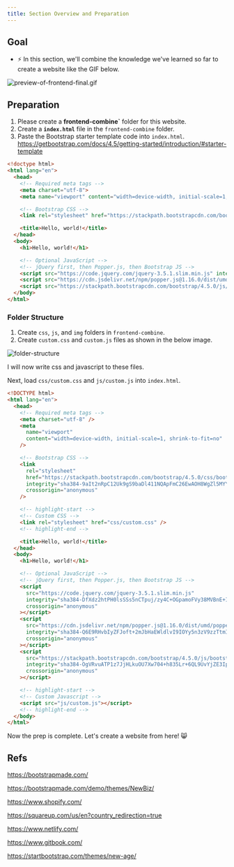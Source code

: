 ```yaml
---
title: Section Overview and Preparation
---
```



## Goal
- ⚡ In this section, we'll combine the knowledge we've learned so far to create a website like the GIF below.

![preview-of-frontend-final.gif](https://storage.googleapis.com/coderhackers-assets/docs/img/20200507_214000.gif)




## Preparation

1. Please create a **frontend-combine`** folder for this website.
2. Create a **`index.html`** file in the `frontend-combine` folder.
3. Paste the Bootstrap starter template code into `index.html`.
https://getbootstrap.com/docs/4.5/getting-started/introduction/#starter-template


```html title="frontend-combine/index.html"
<!doctype html>
<html lang="en">
  <head>
    <!-- Required meta tags -->
    <meta charset="utf-8">
    <meta name="viewport" content="width=device-width, initial-scale=1, shrink-to-fit=no">

    <!-- Bootstrap CSS -->
    <link rel="stylesheet" href="https://stackpath.bootstrapcdn.com/bootstrap/4.5.0/css/bootstrap.min.css" integrity="sha384-9aIt2nRpC12Uk9gS9baDl411NQApFmC26EwAOH8WgZl5MYYxFfc+NcPb1dKGj7Sk" crossorigin="anonymous">

    <title>Hello, world!</title>
  </head>
  <body>
    <h1>Hello, world!</h1>

    <!-- Optional JavaScript -->
    <!-- jQuery first, then Popper.js, then Bootstrap JS -->
    <script src="https://code.jquery.com/jquery-3.5.1.slim.min.js" integrity="sha384-DfXdz2htPH0lsSSs5nCTpuj/zy4C+OGpamoFVy38MVBnE+IbbVYUew+OrCXaRkfj" crossorigin="anonymous"></script>
    <script src="https://cdn.jsdelivr.net/npm/popper.js@1.16.0/dist/umd/popper.min.js" integrity="sha384-Q6E9RHvbIyZFJoft+2mJbHaEWldlvI9IOYy5n3zV9zzTtmI3UksdQRVvoxMfooAo" crossorigin="anonymous"></script>
    <script src="https://stackpath.bootstrapcdn.com/bootstrap/4.5.0/js/bootstrap.min.js" integrity="sha384-OgVRvuATP1z7JjHLkuOU7Xw704+h835Lr+6QL9UvYjZE3Ipu6Tp75j7Bh/kR0JKI" crossorigin="anonymous"></script>
  </body>
</html>
```

### Folder Structure

1. Create `css`, `js`, and `img` folders in `frontend-combine`.
2. Create `custom.css` and `custom.js` files as shown in the below image.

![folder-structure](https://storage.googleapis.com/coderhackers-assets/docs/img/2020-05-03-23-20-58.png)

I will now write css and javascript to these files.

Next, load `css/custom.css` and `js/custom.js` into `index.html`.

```html title="index.html"
<!DOCTYPE html>
<html lang="en">
  <head>
    <!-- Required meta tags -->
    <meta charset="utf-8" />
    <meta
      name="viewport"
      content="width=device-width, initial-scale=1, shrink-to-fit=no"
    />

    <!-- Bootstrap CSS -->
    <link
      rel="stylesheet"
      href="https://stackpath.bootstrapcdn.com/bootstrap/4.5.0/css/bootstrap.min.css"
      integrity="sha384-9aIt2nRpC12Uk9gS9baDl411NQApFmC26EwAOH8WgZl5MYYxFfc+NcPb1dKGj7Sk"
      crossorigin="anonymous"
    />

    <!-- highlight-start -->
    <!-- Custom CSS -->
    <link rel="stylesheet" href="css/custom.css" />
    <!-- highlight-end -->

    <title>Hello, world!</title>
  </head>
  <body>
    <h1>Hello, world!</h1>

    <!-- Optional JavaScript -->
    <!-- jQuery first, then Popper.js, then Bootstrap JS -->
    <script
      src="https://code.jquery.com/jquery-3.5.1.slim.min.js"
      integrity="sha384-DfXdz2htPH0lsSSs5nCTpuj/zy4C+OGpamoFVy38MVBnE+IbbVYUew+OrCXaRkfj"
      crossorigin="anonymous"
    ></script>
    <script
      src="https://cdn.jsdelivr.net/npm/popper.js@1.16.0/dist/umd/popper.min.js"
      integrity="sha384-Q6E9RHvbIyZFJoft+2mJbHaEWldlvI9IOYy5n3zV9zzTtmI3UksdQRVvoxMfooAo"
      crossorigin="anonymous"
    ></script>
    <script
      src="https://stackpath.bootstrapcdn.com/bootstrap/4.5.0/js/bootstrap.min.js"
      integrity="sha384-OgVRvuATP1z7JjHLkuOU7Xw704+h835Lr+6QL9UvYjZE3Ipu6Tp75j7Bh/kR0JKI"
      crossorigin="anonymous"
    ></script>

    <!-- highlight-start -->
    <!-- Custom Javascript -->
    <script src="js/custom.js"></script>
    <!-- highlight-end -->
  </body>
</html>
```

Now the prep is complete. Let's create a website from here! 😸

## Refs

https://bootstrapmade.com/

https://bootstrapmade.com/demo/themes/NewBiz/

https://www.shopify.com/

https://squareup.com/us/en?country_redirection=true

https://www.netlify.com/

https://www.gitbook.com/

https://startbootstrap.com/themes/new-age/